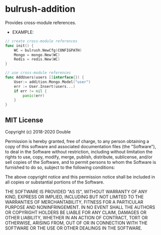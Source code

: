# bulrush-addition
Provides cross-module references.  
- EXAMPLE:   
```go
// create cross-module references
func init() {
	WC = bulrush.NewCfg(CONFIGPATH)
	Mongo = mongo.New(WC)
	Redis = redis.New(WC)
}

// use cross-module references
func AddUsers(users []interface{}) {
	User:= addition.Mongo.Model("user")
	err := User.Insert(users...)
	if err != nil {
		panic(err)
	}
}
```
## MIT License

Copyright (c) 2018-2020 Double

Permission is hereby granted, free of charge, to any person obtaining a copy
of this software and associated documentation files (the "Software"), to deal
in the Software without restriction, including without limitation the rights
to use, copy, modify, merge, publish, distribute, sublicense, and/or sell
copies of the Software, and to permit persons to whom the Software is
furnished to do so, subject to the following conditions:

The above copyright notice and this permission notice shall be included in all
copies or substantial portions of the Software.

THE SOFTWARE IS PROVIDED "AS IS", WITHOUT WARRANTY OF ANY KIND, EXPRESS OR
IMPLIED, INCLUDING BUT NOT LIMITED TO THE WARRANTIES OF MERCHANTABILITY,
FITNESS FOR A PARTICULAR PURPOSE AND NONINFRINGEMENT. IN NO EVENT SHALL THE
AUTHORS OR COPYRIGHT HOLDERS BE LIABLE FOR ANY CLAIM, DAMAGES OR OTHER
LIABILITY, WHETHER IN AN ACTION OF CONTRACT, TORT OR OTHERWISE, ARISING FROM,
OUT OF OR IN CONNECTION WITH THE SOFTWARE OR THE USE OR OTHER DEALINGS IN THE
SOFTWARE.